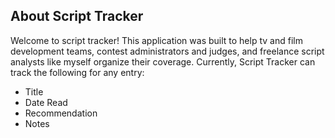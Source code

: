 ## About Script Tracker
Welcome to script tracker! This application was built to help tv and film development teams, contest administrators and judges, and freelance script analysts like myself organize their coverage. Currently, Script Tracker can track the following for any entry:
- Title
- Date Read
- Recommendation
- Notes